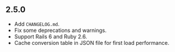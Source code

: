 2.5.0
-----

* Add `CHANGELOG.md`.
* Fix some deprecations and warnings.
* Support Rails 6 and Ruby 2.6.
* Cache conversion table in JSON file for first load performance.
